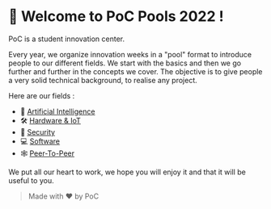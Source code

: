 # :wave: Welcome to PoC Pools 2022 !

PoC is a student innovation center.

Every year, we organize innovation weeks in a "pool" format to introduce people to our different fields. We start with the basics and then we go further and further in the concepts we cover. The objective is to give people a very solid technical background, to realise any project.

Here are our fields :
- 🧠 [Artificial Intelligence]()
- 🛠️ [Hardware & IoT]()
- 🔑 [Security]()
- 💻 [Software](./Software/)
- 🕸️ [Peer-To-Peer]()

We put all our heart to work, we hope you will enjoy it and that it will be useful to you.

> Made with :heart: by PoC